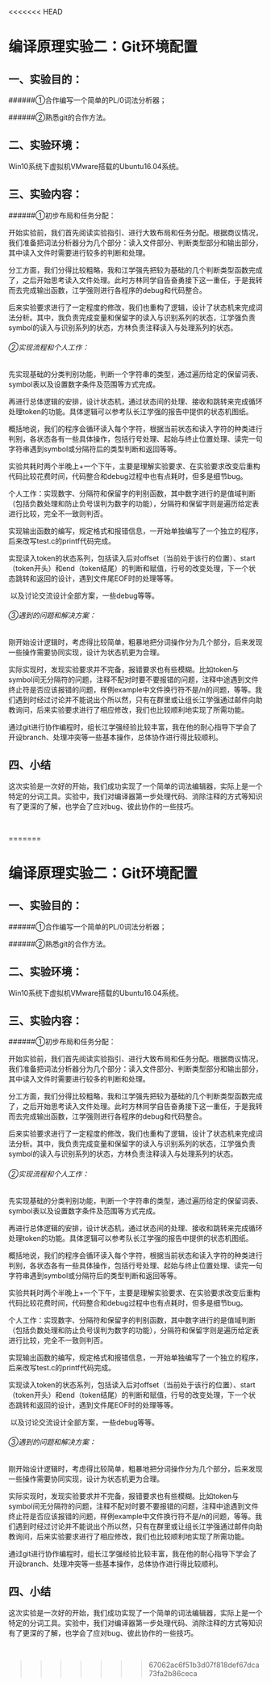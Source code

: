 <<<<<<< HEAD
# 编译原理实验二：Git环境配置

## 一、实验目的：

######①合作编写一个简单的PL/0词法分析器；

######②熟悉git的合作方法。

## 二、实验环境：

Win10系统下虚拟机VMware搭载的Ubuntu16.04系统。

## 三、实验内容：

######①初步布局和任务分配：

​	开始实验前，我们首先阅读实验指引、进行大致布局和任务分配。根据商议情况，我们准备把词法分析器分为几个部分：读入文件部分、判断类型部分和输出部分，其中读入文件时需要进行较多的判断和处理。

​	分工方面，我们分得比较粗略，我和江学强先把较为基础的几个判断类型函数完成了，之后开始思考读入文件处理。此时方林同学自告奋勇接下这一重任，于是我转而去完成输出函数，江学强则进行各程序的debug和代码整合。

​	后来实验要求进行了一定程度的修改，我们也重构了逻辑，设计了状态机来完成词法分析。其中，我负责完成变量和保留字的读入与识别系列的状态，江学强负责symbol的读入与识别系列的状态，方林负责注释读入与处理系列的状态。

###### ②实现流程和个人工作：

​	先实现基础的分类判别功能，判断一个字符串的类型，通过遍历给定的保留词表、symbol表以及设置数字条件及范围等方式完成。

​	再进行总体逻辑的安排，设计状态机，通过状态间的处理、接收和跳转来完成循环处理token的功能。具体逻辑可以参考队长江学强的报告中提供的状态机图纸。

​	概括地说，我们的程序会循环读入每个字符，根据当前状态和读入字符的种类进行判别，各状态各有一些具体操作，包括行号处理、起始与终止位置处理、读完一句字符串遇到symbol或分隔符后的类型判断和返回等等。

​	实验共耗时两个半晚上+一个下午，主要是理解实验要求、在实验要求改变后重构代码比较花费时间，代码整合和debug过程中也有点耗时，但多是细节bug。

​	个人工作：实现数字、分隔符和保留字的判别函数，其中数字进行的是值域判断（包括负数处理和防止负号误判为数字的功能），分隔符和保留字则是遍历给定表进行比较，完全不一致则判否。

​	实现输出函数的编写，规定格式和报错信息，一开始单独编写了一个独立的程序，后来改写test.c的printf代码完成。

​	实现读入token的状态系列，包括读入后对offset（当前处于该行的位置）、start（token开头）和end（token结尾）的判断和赋值，行号的改变处理，下一个状态跳转和返回的设计，遇到文件尾EOF时的处理等等。

​	以及讨论交流设计全部方案，一些debug等等。

###### ③遇到的问题和解决方案：

​	刚开始设计逻辑时，考虑得比较简单，粗暴地把分词操作分为几个部分，后来发现一些操作需要协同实现，设计为状态机更为合理。

​	实际实现时，发现实验要求并不完备，报错要求也有些模糊。比如token与symbol间无分隔符的问题，注释不配对时要不要报错的问题，注释中途遇到文件终止符是否应该报错的问题，样例example中文件换行符不是/n的问题，等等。我们遇到时经过讨论并不能说出个所以然，只有在群里或让组长江学强通过邮件向助教询问，后来实验要求进行了相应修改，我们也比较顺利地实现了所需功能。

​	通过git进行协作编程时，组长江学强经验比较丰富，我在他的耐心指导下学会了开设branch、处理冲突等一些基本操作，总体协作进行得比较顺利。

## 四、小结

​	这次实验是一次好的开始，我们成功实现了一个简单的词法编辑器，实际上是一个特定的分词工具。实验中，我们对编译器第一步处理代码、消除注释的方式等知识有了更深的了解，也学会了应对bug、彼此协作的一些技巧。

​	

=======
# 编译原理实验二：Git环境配置

## 一、实验目的：

######①合作编写一个简单的PL/0词法分析器；

######②熟悉git的合作方法。

## 二、实验环境：

Win10系统下虚拟机VMware搭载的Ubuntu16.04系统。

## 三、实验内容：

######①初步布局和任务分配：

​	开始实验前，我们首先阅读实验指引、进行大致布局和任务分配。根据商议情况，我们准备把词法分析器分为几个部分：读入文件部分、判断类型部分和输出部分，其中读入文件时需要进行较多的判断和处理。

​	分工方面，我们分得比较粗略，我和江学强先把较为基础的几个判断类型函数完成了，之后开始思考读入文件处理。此时方林同学自告奋勇接下这一重任，于是我转而去完成输出函数，江学强则进行各程序的debug和代码整合。

​	后来实验要求进行了一定程度的修改，我们也重构了逻辑，设计了状态机来完成词法分析。其中，我负责完成变量和保留字的读入与识别系列的状态，江学强负责symbol的读入与识别系列的状态，方林负责注释读入与处理系列的状态。

###### ②实现流程和个人工作：

​	先实现基础的分类判别功能，判断一个字符串的类型，通过遍历给定的保留词表、symbol表以及设置数字条件及范围等方式完成。

​	再进行总体逻辑的安排，设计状态机，通过状态间的处理、接收和跳转来完成循环处理token的功能。具体逻辑可以参考队长江学强的报告中提供的状态机图纸。

​	概括地说，我们的程序会循环读入每个字符，根据当前状态和读入字符的种类进行判别，各状态各有一些具体操作，包括行号处理、起始与终止位置处理、读完一句字符串遇到symbol或分隔符后的类型判断和返回等等。

​	实验共耗时两个半晚上+一个下午，主要是理解实验要求、在实验要求改变后重构代码比较花费时间，代码整合和debug过程中也有点耗时，但多是细节bug。

​	个人工作：实现数字、分隔符和保留字的判别函数，其中数字进行的是值域判断（包括负数处理和防止负号误判为数字的功能），分隔符和保留字则是遍历给定表进行比较，完全不一致则判否。

​	实现输出函数的编写，规定格式和报错信息，一开始单独编写了一个独立的程序，后来改写test.c的printf代码完成。

​	实现读入token的状态系列，包括读入后对offset（当前处于该行的位置）、start（token开头）和end（token结尾）的判断和赋值，行号的改变处理，下一个状态跳转和返回的设计，遇到文件尾EOF时的处理等等。

​	以及讨论交流设计全部方案，一些debug等等。

###### ③遇到的问题和解决方案：

​	刚开始设计逻辑时，考虑得比较简单，粗暴地把分词操作分为几个部分，后来发现一些操作需要协同实现，设计为状态机更为合理。

​	实际实现时，发现实验要求并不完备，报错要求也有些模糊。比如token与symbol间无分隔符的问题，注释不配对时要不要报错的问题，注释中途遇到文件终止符是否应该报错的问题，样例example中文件换行符不是/n的问题，等等。我们遇到时经过讨论并不能说出个所以然，只有在群里或让组长江学强通过邮件向助教询问，后来实验要求进行了相应修改，我们也比较顺利地实现了所需功能。

​	通过git进行协作编程时，组长江学强经验比较丰富，我在他的耐心指导下学会了开设branch、处理冲突等一些基本操作，总体协作进行得比较顺利。

## 四、小结

​	这次实验是一次好的开始，我们成功实现了一个简单的词法编辑器，实际上是一个特定的分词工具。实验中，我们对编译器第一步处理代码、消除注释的方式等知识有了更深的了解，也学会了应对bug、彼此协作的一些技巧。

​	

>>>>>>> 67062ac6f51b3d07f818def67dca73fa2b86ceca
